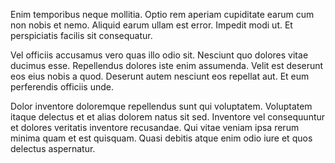 Enim temporibus neque mollitia. Optio rem aperiam cupiditate earum cum non nobis et nemo. Aliquid earum ullam est error. Impedit modi ut. Et perspiciatis facilis sit consequatur.
 Vel officiis accusamus vero quas illo odio sit. Nesciunt quo dolores vitae ducimus esse. Repellendus dolores iste enim assumenda. Velit est deserunt eos eius nobis a quod. Deserunt autem nesciunt eos repellat aut. Et eum perferendis officiis unde.
 Dolor inventore doloremque repellendus sunt qui voluptatem. Voluptatem itaque delectus et et alias dolorem natus sit sed. Inventore vel consequuntur et dolores veritatis inventore recusandae. Qui vitae veniam ipsa rerum minima quam et est quisquam. Quasi debitis atque enim odio iure et quos delectus aspernatur.